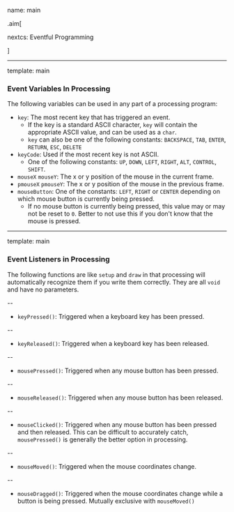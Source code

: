 name: main

.aim[<div>
nextcs: Eventful Programming  
</div>]


---
template: main

### Event Variables In Processing

The following variables can be used in any part of a processing program:

- `key`: The most recent key that has triggered an event.
  - If the key is a standard ASCII character, `key` will contain the appropriate ASCII value, and can be used as a `char`.
  - `key` can also be one of the following constants: `BACKSPACE`, `TAB`, `ENTER`, `RETURN`, `ESC`, `DELETE`
- `keyCode`: Used if the most recent key is not ASCII.
  - One of the following constants: `UP`, `DOWN`, `LEFT`, `RIGHT`, `ALT`, `CONTROL`, `SHIFT`.
- `mouseX` `mouseY`: The x or y position of the mouse in the current frame.
- `pmouseX` `pmouseY`: The x or y position of the mouse in the previous frame.
- `mouseButton`: One of the constants: `LEFT`, `RIGHT` or `CENTER` depending on which mouse button is currently being pressed.
  - If no mouse button is currently being pressed, this value may or may not be reset to `0`. Better to not use this if you don't know that the mouse is pressed.

---
template: main

### Event Listeners in Processing

The following functions are like `setup` and `draw` in that processing will automatically recognize them if you write them correctly. They are all `void` and have no parameters.

--
- `keyPressed()`: Triggered when a keyboard key has been pressed.

--
- `keyReleased()`: Triggered when a keyboard key has been released.

--
- `mousePressed()`: Triggered when any mouse button has been pressed.

--
- `mouseReleased()`: Triggered when any mouse button has been released.

--
- `mouseClicked()`: Triggered when any mouse button has been pressed and then released. This can be difficult to accurately catch, `mousePressed()` is generally the better option in processing.

--
- `mouseMoved()`: Triggered when the mouse coordinates change.

--
- `mouseDragged()`: Triggered when the mouse coordinates change while a button is being pressed. Mutually exclusive with `mouseMoved()`
